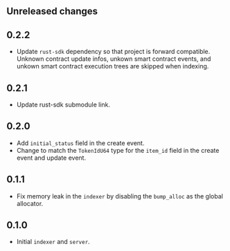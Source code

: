 ## Unreleased changes

## 0.2.2

- Update `rust-sdk` dependency so that project is forward compatible. Unknown contract update infos, 
unkown smart contract events, and unkown smart contract execution trees are skipped when indexing.

## 0.2.1

- Update rust-sdk submodule link.

## 0.2.0

- Add `initial_status` field in the create event.
- Change to match the `TokenIdU64` type for the `item_id` field in the create event and update event.

## 0.1.1

- Fix memory leak in the `indexer` by disabling the `bump_alloc` as the global allocator.

## 0.1.0

-   Initial `indexer` and `server`.
